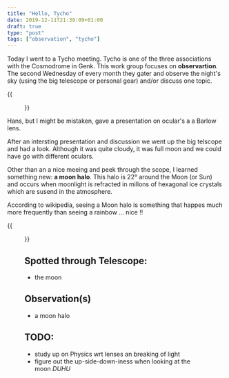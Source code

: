 ```yaml
---
title: "Hello, Tycho"
date: 2019-12-11T21:39:09+01:00
draft: true
type: "post"
tags: ["observation", "tycho"]
---
```


Today I went to a Tycho meeting. Tycho is one of the three associations with the Cosmodrome in Genk. This work group focuses on **observartion**. The second Wednesday of every month they gater and observe the night's sky (using the big telescope or personal gear) and/or discuss one topic.

<div>
<div>
{{<figure src="/images/tycho_logo.png" title="The logo of Tycho">}}
</div>

<div>
Hans, but I might be mistaken, gave a presentation on ocular's a a Barlow lens.
</div>
</div>

After an intersting presentation and discussion we went up the big telscope and had a look. Although it was quite cloudy, it was full moon and we could have go with different oculars.

Other than an a nice meeing and peek through the scope, I learned something new: **a moon halo**. This halo is 22° around the Moon (or Sun) and occurs when moonlight is refracted in millons of hexagonal ice crystals which are susend in the atmosphere.

According to wikipedia, seeing a Moon halo is something that happes much more frequently than seeing a rainbow ... nice !!

{{<figure src="/images/as_20191211_moonhalo.jpg" title="My first Moon halo">}}

## Spotted through Telescope:

* the moon

## Observation(s)

* a moon halo

## TODO:

* study up on Physics wrt lenses an breaking of light
* figure out the up-side-down-iness when looking at the moon *DUHU*
